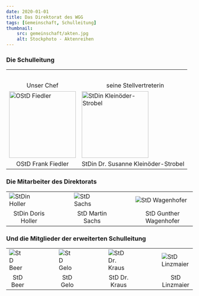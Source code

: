 ```yaml
---
date: 2020-01-01
title: Das Direktorat des WGG
tags: [Gemeinschaft, Schulleitung]
thumbnail: 
    src: gemeinschaft/akten.jpg
    alt: Stockphoto - Aktenreihen
---
```


### Die Schulleitung


<table style="margin:auto">
    <tr>
        <td style="padding-top: 2em; text-align: center">Unser Chef</td>
        <td style="padding-top: 2em;padding-left: 20px;text-align:center">seine Stellvertreterin</td>
    </tr>
    <tr>
        <td>
              <img src="/images/schulleitung/Fiedler.jpg" alt="OStD Fiedler" style = "width: 180px">
        </td>
        <td>
            <img src="/images/schulleitung/kleinoeder.jpg" alt="StDin Kleinöder-Strobel" style = "width: 180px">
        </td>
    </tr>
    <tr>
        <td style="text-align: center">
           OStD Frank Fiedler
        </td>
        <td style = "text-align: center">
            StDin Dr. Susanne Kleinöder-Strobel
        </td>
    </tr>
</table>


### Die Mitarbeiter des Direktorats

<table style="margin:auto">
    <tr>
        <td>
            <img src="/images/schulleitung/holler.jpg" alt="StDin Holler" style="padding-right: 80px">
        </td>
        <td>
            <img src="/images/schulleitung/sachs.jpg" alt="StD Sachs" style="padding-right: 60px">
        </td>
        <td>
            <img src="/images/schulleitung/wagenhofer.jpg" alt="StD Wagenhofer">
        </td>
    </tr>
    <tr>
        <td style = "text-align: center; padding-right:60px">
            StDin Doris Holler
        </td>
        <td style="text-align: center; padding-right:60px" >
            StD Martin Sachs
        </td>
        <td style="text-align: center">
            StD Gunther Wagenhofer
        </td>
    </tr>
</table>


### Und die Mitglieder der erweiterten Schulleitung


<table style ="margin:auto">
    <tr>
        <td>
            <img src="/images/schulleitung/bfx.jpg" alt="StD Beer" style="padding-right: 80px">
        </td>
        <td>
            <img src="/images/schulleitung/gw.jpg" alt="StD Gelo" style="padding-right: 80px">
        </td>
        <td>
            <img src="/images/schulleitung/kt.jpg" alt="StD Dr. Kraus" style="padding-right: 80px">
        </td>
         <td>
            <img src="/images/schulleitung/lt.jpg" alt="StD Linzmaier">
        </td>
    </tr>
        <td style = "text-align: center; padding-right:80px">
            StD Beer
        </td>
        <td style="text-align: center; padding-right:80px" >
            StD Gelo
        </td>
        <td style="text-align: center; padding-right:80px">
            StD Dr. Kraus
        </td>
        <td style="text-align: center">
            StD Linzmaier
        </td>
    <tr>
    </tr>
</table>
